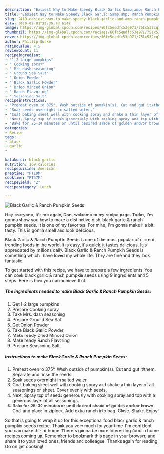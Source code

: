 ```yaml
---
description: "Easiest Way to Make Speedy Black Garlic &amp;amp; Ranch Pumpkin Seeds"
title: "Easiest Way to Make Speedy Black Garlic &amp;amp; Ranch Pumpkin Seeds"
slug: 2419-easiest-way-to-make-speedy-black-garlic-and-amp-ranch-pumpkin-seeds
date: 2020-05-01T22:35:54.614Z
image: https://img-global.cpcdn.com/recipes/66fc5eedfc53e971/751x532cq70/black-garlic-ranch-pumpkin-seeds-recipe-main-photo.jpg
thumbnail: https://img-global.cpcdn.com/recipes/66fc5eedfc53e971/751x532cq70/black-garlic-ranch-pumpkin-seeds-recipe-main-photo.jpg
cover: https://img-global.cpcdn.com/recipes/66fc5eedfc53e971/751x532cq70/black-garlic-ranch-pumpkin-seeds-recipe-main-photo.jpg
author: Phillip Burke
ratingvalue: 4.5
reviewcount: 11
recipeingredient:
- "1-2 large pumpkins"
- " Cooking spray"
- " Mrs dash seasoning"
- " Ground Sea Salt"
- " Onion Powder"
- " Black Garlic Powder"
- " Dried Minced Onion"
- " Ranch Flavoring"
- " Seasoning Salt"
recipeinstructions:
- "Preheat oven to 375°. Wash outside of pumpkin(s). Cut and gut it/them. Separate and rinse the seeds."
- "Soak seeds overnight in salted water."
- "Coat baking sheet well with cooking spray and shake a thin layer of all seasonings on sheet. Cover evenly with seeds."
- "Next, Spray top of seeds generously with cooking spray and top with a generous layer of all seasonings."
- "Bake for 25-30 minutes or until desired shade of golden and/or brown. Cool and place in ziplock. Add extra ranch into bag. Close. Shake. Enjoy!"
categories:
- Recipe
tags:
- black
- garlic
- 

katakunci: black garlic  
nutrition: 169 calories
recipecuisine: American
preptime: "PT19M"
cooktime: "PT47M"
recipeyield: "2"
recipecategory: Lunch

---
```



![Black Garlic &amp; Ranch Pumpkin Seeds](https://img-global.cpcdn.com/recipes/66fc5eedfc53e971/751x532cq70/black-garlic-ranch-pumpkin-seeds-recipe-main-photo.jpg)

Hey everyone, it's me again, Dan, welcome to my recipe page. Today, I'm gonna show you how to make a distinctive dish, black garlic &amp; ranch pumpkin seeds. It is one of my favorites. For mine, I'm gonna make it a bit tasty. This is gonna smell and look delicious.



Black Garlic &amp; Ranch Pumpkin Seeds is one of the most popular of current trending foods in the world. It is easy, it's quick, it tastes delicious. It is appreciated by millions daily. Black Garlic &amp; Ranch Pumpkin Seeds is something which I have loved my whole life. They are fine and they look fantastic.


To get started with this recipe, we have to prepare a few ingredients. You can cook black garlic &amp; ranch pumpkin seeds using 9 ingredients and 5 steps. Here is how you can achieve that.

<!--inarticleads1-->

##### The ingredients needed to make Black Garlic &amp; Ranch Pumpkin Seeds:

1. Get 1-2 large pumpkins
1. Prepare  Cooking spray
1. Take  Mrs. dash seasoning
1. Prepare  Ground Sea Salt
1. Get  Onion Powder
1. Take  Black Garlic Powder
1. Make ready  Dried Minced Onion
1. Make ready  Ranch Flavoring
1. Prepare  Seasoning Salt




<!--inarticleads2-->

##### Instructions to make Black Garlic &amp; Ranch Pumpkin Seeds:

1. Preheat oven to 375°. Wash outside of pumpkin(s). Cut and gut it/them. Separate and rinse the seeds.
1. Soak seeds overnight in salted water.
1. Coat baking sheet well with cooking spray and shake a thin layer of all seasonings on sheet. Cover evenly with seeds.
1. Next, Spray top of seeds generously with cooking spray and top with a generous layer of all seasonings.
1. Bake for 25-30 minutes or until desired shade of golden and/or brown. Cool and place in ziplock. Add extra ranch into bag. Close. Shake. Enjoy!




So that is going to wrap it up for this exceptional food black garlic &amp; ranch pumpkin seeds recipe. Thank you very much for your time. I'm confident you can make this at home. There's gonna be more interesting food in home recipes coming up. Remember to bookmark this page in your browser, and share it to your loved ones, friends and colleague. Thanks again for reading. Go on get cooking!
